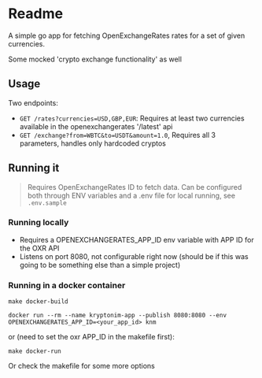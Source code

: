 # Readme

A simple go app for fetching OpenExchangeRates rates for a set of given currencies.

Some mocked 'crypto exchange functionality' as well

## Usage

Two endpoints:

- `GET /rates?currencies=USD,GBP,EUR`: Requires at least two currencies available in the openexchangerates '/latest' api
- `GET /exchange?from=WBTC&to=USDT&amount=1.0`, Requires all 3 parameters, handles only hardcoded cryptos

## Running it

> Requires OpenExchangeRates ID to fetch data.
> Can be configured both through ENV variables and a .env file for local running, see `.env.sample`

### Running locally

- Requires a OPENEXCHANGERATES_APP_ID env variable with APP ID for the OXR API
- Listens on port 8080, not configurable right now (should be if this was going to be something else than a simple project)

### Running in a docker container

`make docker-build`

`docker run --rm --name kryptonim-app --publish 8080:8080 --env OPENEXCHANGERATES_APP_ID=<your_app_id> knm`

or (need to set the oxr APP_ID in the makefile first):

`make docker-run`

Or check the makefile for some more options
